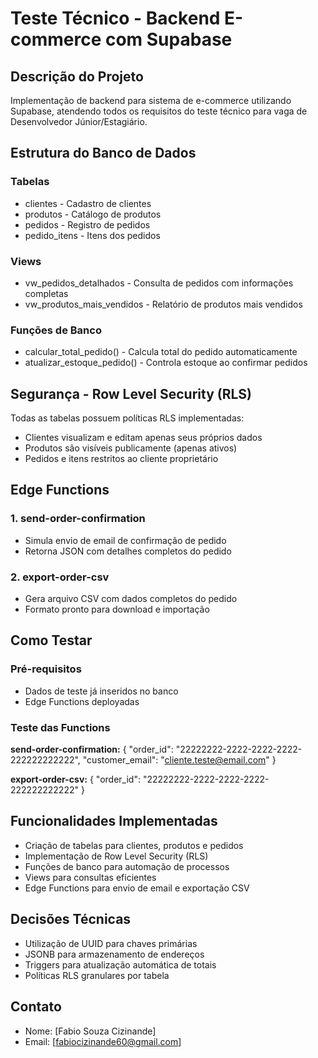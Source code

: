 # Teste Técnico - Backend E-commerce com Supabase

## Descrição do Projeto
Implementação de backend para sistema de e-commerce utilizando Supabase, atendendo todos os requisitos do teste técnico para vaga de Desenvolvedor Júnior/Estagiário.

## Estrutura do Banco de Dados

### Tabelas
- clientes - Cadastro de clientes
- produtos - Catálogo de produtos  
- pedidos - Registro de pedidos
- pedido_itens - Itens dos pedidos

### Views
- vw_pedidos_detalhados - Consulta de pedidos com informações completas
- vw_produtos_mais_vendidos - Relatório de produtos mais vendidos

### Funções de Banco
- calcular_total_pedido() - Calcula total do pedido automaticamente
- atualizar_estoque_pedido() - Controla estoque ao confirmar pedidos

## Segurança - Row Level Security (RLS)

Todas as tabelas possuem políticas RLS implementadas:

- Clientes visualizam e editam apenas seus próprios dados
- Produtos são visíveis publicamente (apenas ativos)
- Pedidos e itens restritos ao cliente proprietário

## Edge Functions

### 1. send-order-confirmation
- Simula envio de email de confirmação de pedido
- Retorna JSON com detalhes completos do pedido

### 2. export-order-csv  
- Gera arquivo CSV com dados completos do pedido
- Formato pronto para download e importação

## Como Testar

### Pré-requisitos
- Dados de teste já inseridos no banco
- Edge Functions deployadas

### Teste das Functions

**send-order-confirmation:**
{
  "order_id": "22222222-2222-2222-2222-222222222222",
  "customer_email": "cliente.teste@email.com"
}

**export-order-csv:**
{
"order_id": "22222222-2222-2222-2222-222222222222"
}

## Funcionalidades Implementadas

- Criação de tabelas para clientes, produtos e pedidos
- Implementação de Row Level Security (RLS)
- Funções de banco para automação de processos
- Views para consultas eficientes
- Edge Functions para envio de email e exportação CSV

## Decisões Técnicas

- Utilização de UUID para chaves primárias
- JSONB para armazenamento de endereços
- Triggers para atualização automática de totais
- Políticas RLS granulares por tabela

## Contato
- Nome: [Fabio Souza Cizinande]
- Email: [fabiocizinande60@gmail.com]
